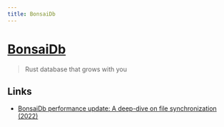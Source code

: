 ```yaml
---
title: BonsaiDb
---
```


# [BonsaiDb](https://bonsaidb.io/)

> Rust database that grows with you

## Links

- [BonsaiDb performance update: A deep-dive on file synchronization (2022)](https://bonsaidb.io/blog/durable-writes/)
